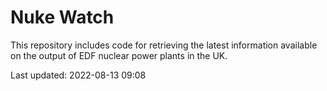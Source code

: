 # Nuke Watch

This repository includes code for retrieving the latest information available on the output of EDF nuclear power plants in the UK.

Last updated: 2022-08-13 09:08